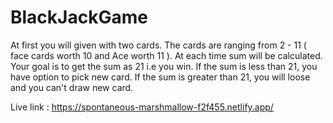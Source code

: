 # BlackJackGame

At first you will given with two cards. The cards are ranging from 2 - 11 ( face cards worth 10 and Ace worth 11 ). 
At each time sum will be calculated.
Your goal is to get the sum as 21 i.e you win.
If the sum is less than 21, you have option to pick new card.
If the sum is greater than 21, you will loose and you can't draw new card.

Live link : https://spontaneous-marshmallow-f2f455.netlify.app/
